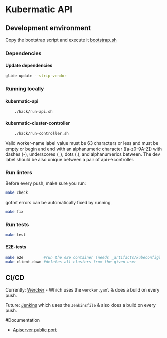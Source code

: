 # Kubermatic API

## Development environment
Copy the bootstrap script and execute it [bootstrap.sh](hack/bootstrap.sh)

### Dependencies
#### Update dependencies

```bash
glide update --strip-vendor
```

### Running locally
#### kubermatic-api

```bash
	./hack/run-api.sh
```

#### kubermatic-cluster-controller
```bash
	./hack/run-controller.sh
```

Valid worker-name label value must be 63 characters or less and must be empty or begin and end with an alphanumeric character ([a-z0-9A-Z]) with dashes (-), underscores (_), dots (.), and alphanumerics between.
The dev label should be also unique between a pair of api<->controller.

### Run linters
Before every push, make sure you run:
```bash
make check
```

gofmt errors can be automatically fixed by running
```bash
make fix
```

### Run tests
```bash
make test
```
#### E2E-tests
```bash
make e2e         #run the e2e container (needs _artifacts/kubeconfig)
make client-down #deletes all clusters from the given user
```

## CI/CD
Currently: [Wercker](https://app.wercker.com/Kubermatic/api) - Which uses the `wercker.yaml` & does a build on every push. 

Future: [Jenkins](https://jenkins.loodse.com) which uses the `Jenkinsfile` & also does a build on every push.


#Documentation

- [Apiserver public port](docs/apiserver-port-range.md)

